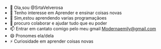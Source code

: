 - 👋 Ola,sou @SrtaVelverosa
- 👀 Tenho interesse em Aprender e ensinar coisas novas 
- 🌱 Sim,estou aprendendo varias programaçãoes
- 💞️ procuro colaborar e ajudar tudo que eu poder 
- 📫 Entrar em cantato comigo pelo meu gmail Modernaemily@gmail.com
- 😄 Pronomes ela/dela
- ⚡ Curiosidade em aprender coisas novas

<!---
SrtaVelverosa/SrtaVelverosa is a ✨ special ✨ repository because its `README.md` (this file) appears on your GitHub profile.
You can click the Preview link to take a look at your changes.
--->

